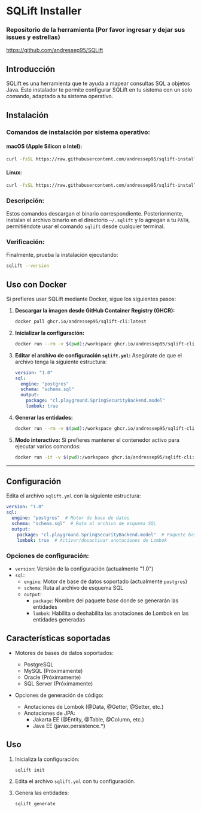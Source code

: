 # SQLift Installer

### Repositorio de la herramienta (Por favor ingresar y dejar sus issues y estrellas)
https://github.com/andressep95/SQLift

## Introducción

SQLift es una herramienta que te ayuda a mapear consultas SQL a objetos Java. Este instalador te permite configurar SQLift en tu sistema con un solo comando, adaptado a tu sistema operativo.

## Instalación

### Comandos de instalación por sistema operativo:

#### macOS (Apple Silicon o Intel):
```bash
curl -fsSL https://raw.githubusercontent.com/andressep95/sqlift-install/main/macos-install.sh | bash
```

#### Linux:
```bash
curl -fsSL https://raw.githubusercontent.com/andressep95/sqlift-install/main/linux-install.sh | bash
```

### Descripción:

Estos comandos descargan el binario correspondiente. Posteriormente, instalan el archivo binario en el directorio `~/.sqlift` y lo agregan a tu `PATH`, permitiéndote usar el comando `sqlift` desde cualquier terminal.

### Verificación:

Finalmente, prueba la instalación ejecutando:

```bash
sqlift --version
```

## Uso con Docker

Si prefieres usar SQLift mediante Docker, sigue los siguientes pasos:

1. **Descargar la imagen desde GitHub Container Registry (GHCR):**
   ```bash
   docker pull ghcr.io/andressep95/sqlift-cli:latest
   ```

2. **Inicializar la configuración:**
   ```bash
   docker run --rm -v $(pwd):/workspace ghcr.io/andressep95/sqlift-cli:latest init /workspace
   ```

3. **Editar el archivo de configuración `sqlift.yml`:**
   Asegúrate de que el archivo tenga la siguiente estructura:
   ```yaml
   version: "1.0"
   sql:
     engine: "postgres"
     schema: "schema.sql"
     output:
       package: "cl.playground.SpringSecurityBackend.model"
       lombok: true
   ```

4. **Generar las entidades:**
   ```bash
   docker run --rm -v $(pwd):/workspace ghcr.io/andressep95/sqlift-cli:latest generate /workspace
   ```

5. **Modo interactivo:**
   Si prefieres mantener el contenedor activo para ejecutar varios comandos:
   ```bash
   docker run -it -v $(pwd):/workspace ghcr.io/andressep95/sqlift-cli:latest
   ```

---

## Configuración

Edita el archivo `sqlift.yml` con la siguiente estructura:

```yaml
version: "1.0"
sql:
  engine: "postgres"  # Motor de base de datos
  schema: "schema.sql"  # Ruta al archivo de esquema SQL
  output:
    package: "cl.playground.SpringSecurityBackend.model"  # Paquete base para las entidades generadas
    lombok: true  # Activar/desactivar anotaciones de Lombok
```

### Opciones de configuración:

- `version`: Versión de la configuración (actualmente "1.0")
- `sql`:
  - `engine`: Motor de base de datos soportado (actualmente `postgres`)
  - `schema`: Ruta al archivo de esquema SQL
  - `output`:
    - `package`: Nombre del paquete base donde se generarán las entidades
    - `lombok`: Habilita o deshabilita las anotaciones de Lombok en las entidades generadas

## Características soportadas

- Motores de bases de datos soportados:
  - PostgreSQL
  - MySQL (Próximamente)
  - Oracle (Próximamente)
  - SQL Server (Próximamente)

- Opciones de generación de código:
  - Anotaciones de Lombok (@Data, @Getter, @Setter, etc.)
  - Anotaciones de JPA:
    - Jakarta EE (@Entity, @Table, @Column, etc.)
    - Java EE (javax.persistence.*)

## Uso

1. Inicializa la configuración:
   ```bash
   sqlift init
   ```

2. Edita el archivo `sqlift.yml` con tu configuración.

3. Genera las entidades:
   ```bash
   sqlift generate
   ```

